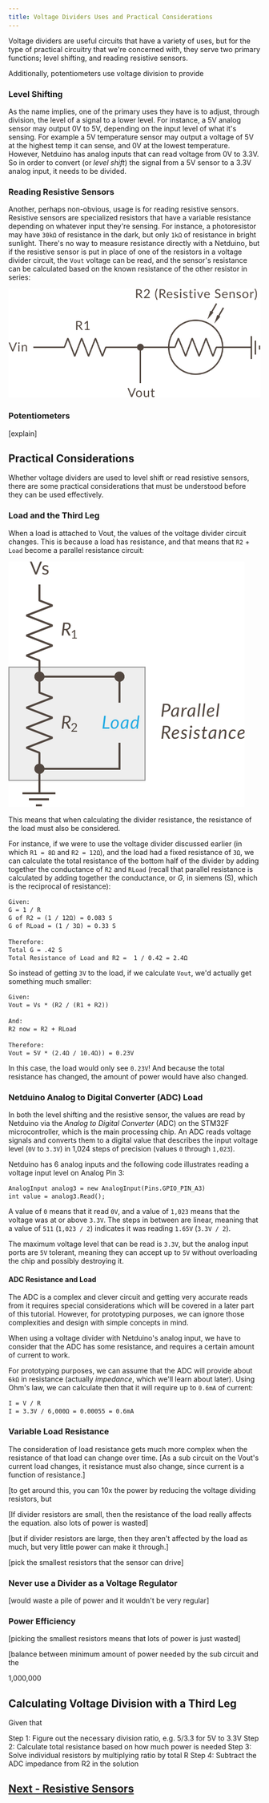 ```yaml
---
title: Voltage Dividers Uses and Practical Considerations
---
```


Voltage dividers are useful circuits that have a variety of uses, but for the type of practical circuitry that we're concerned with, they serve two primary functions; level shifting, and reading resistive sensors.

Additionally, potentiometers use voltage division to provide 

### Level Shifting

As the name implies, one of the primary uses they have is to adjust, through division, the level of a signal to a lower level. For instance, a 5V analog sensor may output 0V to 5V, depending on the input level of what it's sensing. For example a 5V temperature sensor may output a voltage of 5V at the highest temp it can sense, and 0V at the lowest temperature. However, Netduino has analog inputs that can read voltage from 0V to 3.3V. So in order to convert (or _level shift_) the signal from a 5V sensor to a 3.3V analog input, it needs to be divided.

### Reading Resistive Sensors

Another, perhaps non-obvious, usage is for reading resistive sensors. Resistive sensors are specialized resistors that have a variable resistance depending on whatever input they're sensing. For instance, a photoresistor may have `30kΩ` of resistance in the dark, but only `1kΩ` of resistance in bright sunlight. There's no way to measure resistance directly with a Netduino, but if the resistive sensor is put in place of one of the resistors in a voltage divider circuit, the `Vout` voltage can be read, and the sensor's resistance can be calculated based on the known resistance of the other resistor in series:

![](../Resistive_Sensor_Circuit.svg)

### Potentiometers

[explain]

## Practical Considerations

Whether voltage dividers are used to level shift or read resistive sensors, there are some practical considerations that must be understood before they can be used effectively.

### Load and the Third Leg

When a load is attached to Vout, the values of the voltage divider circuit changes. This is because a load has resistance, and that means that `R2` + `Load` become a parallel resistance circuit:

![](../Voltage_Divider_Third_Leg.svg)

This means that when calculating the divider resistance, the resistance of the load must also be considered.

For instance, if we were to use the voltage divider discussed earlier (in which `R1 = 8Ω` and `R2 = 12Ω`), and the load had a fixed resistance of `3Ω`, we can calculate the total resistance of the bottom half of the divider by adding together the conductance of `R2` and `RLoad` (recall that parallel resistance is calculated by adding together the conductance, or _G_, in siemens (S), which is the reciprocal of resistance): 

```
Given: 
G = 1 / R
G of R2 = (1 / 12Ω) = 0.083 S
G of RLoad = (1 / 3Ω) = 0.33 S

Therefore:
Total G = .42 S
Total Resistance of Load and R2 =  1 / 0.42 = 2.4Ω
```

So instead of getting `3V` to the load, if we calculate `Vout`, we'd actually get something much smaller:

```
Given:
Vout = Vs * (R2 / (R1 + R2))

And:
R2 now = R2 + RLoad

Therefore:
Vout = 5V * (2.4Ω / 10.4Ω)) = 0.23V
```

In this case, the load would only see `0.23V`! And because the total resistance has changed, the amount of power would have also changed.


### Netduino Analog to Digital Converter (ADC) Load

In both the level shifting and the resistive sensor, the values are read by Netduino via the _Analog to Digital Converter_ (ADC) on the STM32F microcontroller, which is the main processing chip. An ADC reads voltage signals and converts them to a digital value that describes the input voltage level (`0V` to `3.3V`) in 1,024 steps of precision (values `0` through `1,023`).

Netduino has 6 analog inputs and the following code illustrates reading a voltage input level on Analog Pin 3: 

```
AnalogInput analog3 = new AnalogInput(Pins.GPIO_PIN_A3)
int value = analog3.Read();
```

A value of `0` means that it read `0V`, and a value of `1,023` means that the voltage was at or above `3.3V`. The steps in between are linear, meaning that a value of `511` (`1,023 / 2`) indicates it was reading `1.65V` (`3.3V / 2`).

The maximum voltage level that can be read is `3.3V`, but the analog input ports are `5V` tolerant, meaning they can accept up to `5V` without overloading the chip and possibly destroying it.

#### ADC Resistance and Load

The ADC is a complex and clever circuit and getting very accurate reads from it requires special considerations which will be covered in a later part of this tutorial. However, for prototyping purposes, we can ignore those complexities and design with simple concepts in mind.

When using a voltage divider with Netduino's analog input, we have to consider that the ADC has some resistance, and requires a certain amount of current to work.

For prototyping purposes, we can assume that the ADC will provide about `6kΩ` in resistance (actually _impedance_, which we'll learn about later). Using Ohm's law, we can calculate then that it will require up to `0.6mA` of current:

```
I = V / R
I = 3.3V / 6,000Ω = 0.00055 = 0.6mA
```


### Variable Load Resistance

The consideration of load resistance gets much more complex when the resistance of that load can change over time. [As a sub circuit on the Vout's current load changes, it resistance must also change, since current is a function of resistance.]

[to get around this, you can 10x the power by reducing the voltage dividing resistors, but 

[If divider resistors are small, then the resistance of the load really affects the equation. also lots of power is wasted]

[but if divider resistors are large, then they aren't affected by the load as much, but very little power can make it through.]

[pick the smallest resistors that the sensor can drive]

### Never use a Divider as a Voltage Regulator

[would waste a pile of power and it wouldn't be very regular]


### Power Efficiency

[picking the smallest resistors means that lots of power is just wasted]

[balance between minimum amount of power needed by the sub circuit and the 

1,000,000


## Calculating Voltage Division with a Third Leg

Given that 

Step 1: Figure out the necessary division ratio, e.g. 5/3.3 for 5V to 3.3V
Step 2: Calculate total resistance based on how much power is needed
Step 3: Solve individual resistors by multiplying ratio by total R
Step 4: Subtract the ADC impedance from R2 in the solution




## [Next - Resistive Sensors](../Resistive_Sensors)

<br/>